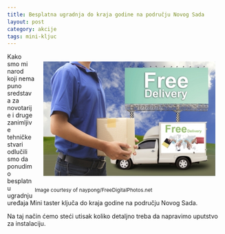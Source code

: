 ```yaml
---
title: Besplatna ugradnja do kraja godine na području Novog Sada
layout: post
category: akcije
tags: mini-kljuc 
---
```


<div style="float:right">
<img style="margin:20px" src="/assets/images/news/deliveryMan-naypong.jpg" />
<br>
<small>
Image courtesy of naypong/FreeDigitalPhotos.net
</small>
</div>

Kako smo mi narod koji nema puno sredstava za novotarije i druge zanimljive tehničke stvari odlučili smo da ponudimo besplatnu ugradnju uređaja Mini taster ključa do kraja godine na području Novog Sada.

Na taj način ćemo steći utisak koliko detaljno treba da napravimo uputstvo za instalaciju.




